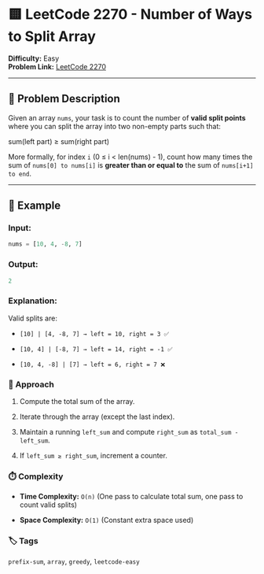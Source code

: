 # 🟨 LeetCode 2270 - Number of Ways to Split Array

**Difficulty:** Easy  
**Problem Link:** [LeetCode 2270](https://leetcode.com/problems/number-of-ways-to-split-array)

---

## 📘 Problem Description

Given an array `nums`, your task is to count the number of **valid split points** where you can split the array into two non-empty parts such that:

sum(left part) ≥ sum(right part)

More formally, for index `i` (0 ≤ i < len(nums) - 1), count how many times the sum of `nums[0] to nums[i]` is **greater than or equal to** the sum of `nums[i+1] to end`.

---

## 🧪 Example

### Input:
```python
nums = [10, 4, -8, 7]
```

### Output:
```python
2
```

### Explanation:

Valid splits are:

- `[10] | [4, -8, 7] → left = 10, right = 3 ✅`

- `[10, 4] | [-8, 7] → left = 14, right = -1 ✅`

- `[10, 4, -8] | [7] → left = 6, right = 7 ❌`

### 🚀 Approach

1. Compute the total sum of the array.

2. Iterate through the array (except the last index).

3. Maintain a running `left_sum` and compute `right_sum` as `total_sum - left_sum`.

4. If `left_sum ≥ right_sum`, increment a counter.

### ⏱️ Complexity

- **Time Complexity:** `O(n)`
(One pass to calculate total sum, one pass to count valid splits)

- **Space Complexity:** `O(1)`
(Constant extra space used)

### 🏷️ Tags

`prefix-sum`, `array`, `greedy`, `leetcode-easy`